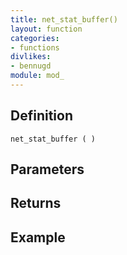 ```yaml
---
title: net_stat_buffer()
layout: function
categories:
- functions
divlikes:
- bennugd
module: mod_
---
```


## Definition

    net_stat_buffer ( )

## Parameters

## Returns

## Example
